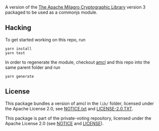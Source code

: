 A version of the
[The Apache Milagro Cryptographic Library](https://github.com/miracl/amcl)
version 3 packaged to be used as a commonjs module.

## Hacking

To get started working on this repo, run

```
yarn install
yarn test
```

In order to regenerate the module, checkout
[amcl](https://github.com/miracl/amcl) and this repo into the same parent folder
and run

```
yarn generate
```

## License

This package bundles a version of amcl in the `lib/` folder, licensed under the
Apache License 2.0, see
[NOTICE.txt](https://github.com/miracl/amcl/blob/master/NOTICE.txt) and
[LICENSE-2.0.TXT](https://github.com/miracl/amcl/blob/master/LICENSE-2.0.TXT).

This package is part of the private-voting repository, licensed under the Apache
License 2.0 (see
[NOTICE](https://github.com/webmaster128/private-voting/blob/master/NOTICE) and
[LICENSE](https://github.com/webmaster128/private-voting/blob/master/LICENSE)).
